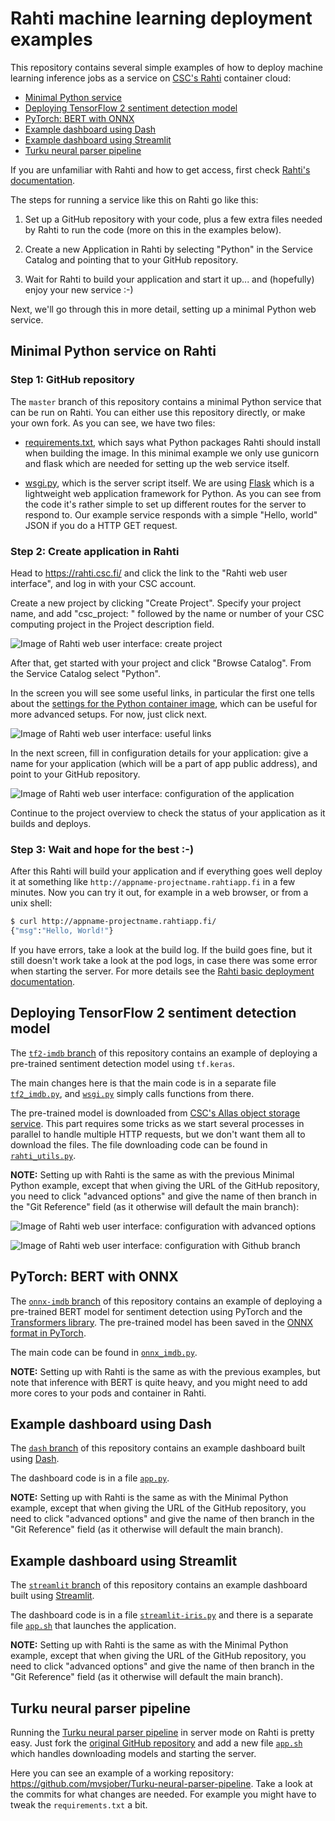 # Rahti machine learning deployment examples

This repository contains several simple examples of how to deploy machine learning inference jobs as a service on [CSC's Rahti](https://rahti.csc.fi/) container cloud:

- [Minimal Python service](#minimal-python-service-on-rahti)
- [Deploying TensorFlow 2 sentiment detection model](#deploying-tensorflow-2-sentiment-detection-model)
- [PyTorch: BERT with ONNX](#pytorch-bert-with-onnx)
- [Example dashboard using Dash](#example-dashboard-using-dash)
- [Example dashboard using Streamlit](#example-dashboard-using-streamlit)
- [Turku neural parser pipeline](#turku-neural-parser-pipeline)

If you are unfamiliar with Rahti and how to get access, first check [Rahti's documentation](https://rahti.csc.fi/).

The steps for running a service like this on Rahti go like this:

1. Set up a GitHub repository with your code, plus a few extra files needed by Rahti to run the code (more on this in the examples below).

2. Create a new Application in Rahti by selecting "Python" in the Service Catalog and pointing that to your GitHub repository.

3. Wait for Rahti to build your application and start it up... and (hopefully) enjoy your new service :-)

Next, we'll go through this in more detail, setting up a minimal Python web service.

## Minimal Python service on Rahti

### Step 1: GitHub repository

The `master` branch of this repository contains a minimal Python service that can be run on Rahti.  You can either use this repository directly, or make your own fork.  As you can see, we have two files: 

- [requirements.txt](requirements.txt), which says what Python packages Rahti should install when building the image.  In this minimal example we only use gunicorn and flask which are needed for setting up the web service itself.

- [wsgi.py](wsgi.py), which is the server script itself.  We are using [Flask](https://www.palletsprojects.com/p/flask/) which is a lightweight web application framework for Python.  As you can see from the code it's rather simple to set up different routes for the server to respond to.  Our example service responds with a simple "Hello, world" JSON if you do a HTTP GET request.

### Step 2: Create application in Rahti

Head to <https://rahti.csc.fi/> and click the link to the "Rahti web user interface", and log in with your CSC account.

Create a new project by clicking "Create Project". Specify your project name, and add "csc_project: " followed by the name or number of your CSC computing project in the Project description field. 

![Image of Rahti web user interface: create project](images/rahti-0.png)

After that, get started with your project and click "Browse Catalog". 
From the Service Catalog select "Python".

In the screen you will see some useful links, in particular the first one tells about the [settings for the Python container image](https://github.com/sclorg/s2i-python-container/blob/master/3.8/README.md), which can be useful for more advanced setups.  For now, just click next.

![Image of Rahti web user interface: useful links](images/rahti-2.png)

In the next screen, fill in configuration details for your application: give a name for your application (which will be a part of app public address), and point to your GitHub repository.

![Image of Rahti web user interface: configuration of the application](images/rahti-3.png)

Continue to the project overview to check the status of your application as it builds and deploys.

### Step 3: Wait and hope for the best :-)

After this Rahti will build your application and if everything goes well deploy it at something like `http://appname-projectname.rahtiapp.fi` in a few minutes. Now you can try it out, for example in a web browser, or from a unix shell:

```bash
$ curl http://appname-projectname.rahtiapp.fi/
{"msg":"Hello, World!"}
```

If you have errors, take a look at the build log.  If the build goes fine, but it still doesn't work take a look at the pod logs, in case there was some error when starting the server.  For more details see the [Rahti basic deployment documentation](https://rahti.csc.fi/tutorials/basic-console/).

## Deploying TensorFlow 2 sentiment detection model

The [`tf2-imdb` branch](https://github.com/CSCfi/rahti-ml-examples/tree/tf2-imdb) of this repository contains an example of deploying a pre-trained sentiment detection model using `tf.keras`.

The main changes here is that the main code is in a separate file [`tf2_imdb.py`](https://github.com/CSCfi/rahti-ml-examples/blob/tf2-imdb/tf2_imdb.py), and [`wsgi.py`](https://github.com/CSCfi/rahti-ml-examples/blob/tf2-imdb/wsgi.py) simply calls functions from there.

The pre-trained model is downloaded from [CSC's Allas object storage service](https://docs.csc.fi/#data/Allas/). This part requires some tricks as we start several processes in parallel to handle multiple HTTP requests, but we don't want them all to download the files.  The file downloading code can be found in [`rahti_utils.py`](https://github.com/CSCfi/rahti-ml-examples/blob/tf2-imdb/rahti_utils.py).

**NOTE:** Setting up with Rahti is the same as with the previous Minimal Python example, except that when giving the URL of the GitHub repository, you need to click "advanced options" and give the name of then branch in the "Git Reference" field (as it otherwise will default the main branch):

![Image of Rahti web user interface: configuration with advanced options](images/rahti-advanced.png)

![Image of Rahti web user interface: configuration with Github branch](images/rahti-advanced2.png)


## PyTorch: BERT with ONNX

The [`onnx-imdb` branch](https://github.com/CSCfi/rahti-ml-examples/tree/onnx-imdb) of this repository contains an example of deploying a pre-trained BERT model for sentiment detection using PyTorch and the [Transformers library](https://huggingface.co/transformers/).  The pre-trained model has been saved in the [ONNX format in PyTorch](https://pytorch.org/docs/stable/onnx.html).

The main code can be found in [`onnx_imdb.py`](https://github.com/CSCfi/rahti-ml-examples/blob/onnx-imdb/onnx_imdb.py).

**NOTE:** Setting up with Rahti is the same as with the previous examples, but note that inference with BERT is quite heavy, and you might need to add more cores to your pods and container in Rahti.

## Example dashboard using Dash

The [`dash` branch](https://github.com/CSCfi/rahti-ml-examples/tree/dash) of this repository contains an example dashboard built using [Dash](https://plotly.com/dash/).

The dashboard code is in a file [`app.py`](https://github.com/CSCfi/rahti-ml-examples/blob/dash/app.py).

**NOTE:** Setting up with Rahti is the same as with the Minimal Python example, except that when giving the URL of the GitHub repository, you need to click "advanced options" and give the name of then branch in the "Git Reference" field (as it otherwise will default the main branch).

## Example dashboard using Streamlit

The [`streamlit` branch](https://github.com/CSCfi/rahti-ml-examples/tree/streamlit) of this repository contains an example dashboard built using [Streamlit](https://streamlit.io/).

The dashboard code is in a file [`streamlit-iris.py`](https://github.com/CSCfi/rahti-ml-examples/blob/streamlit/streamlit-iris.py) and there is a separate file [`app.sh`](https://github.com/CSCfi/rahti-ml-examples/blob/streamlit/app.sh) that launches the application.

**NOTE:** Setting up with Rahti is the same as with the Minimal Python example, except that when giving the URL of the GitHub repository, you need to click "advanced options" and give the name of then branch in the "Git Reference" field (as it otherwise will default the main branch).

## Turku neural parser pipeline

Running the [Turku neural parser pipeline](http://turkunlp.org/Turku-neural-parser-pipeline/) in server mode on Rahti is pretty easy.  Just fork the [original GitHub repository](https://github.com/TurkuNLP/Turku-neural-parser-pipeline) and add a new file [`app.sh`](https://github.com/mvsjober/Turku-neural-parser-pipeline/blob/master/app.sh) which handles downloading models and starting the server. 

Here you can see an example of a working repository: <https://github.com/mvsjober/Turku-neural-parser-pipeline>. Take a look at the commits for what changes are needed. For example you might have to tweak the `requirements.txt` a bit.
